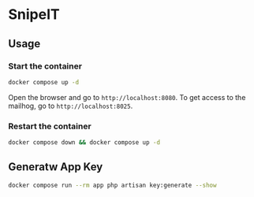 # SnipeIT

## Usage

### Start the container

```bash
docker compose up -d
```

Open the browser and go to `http://localhost:8080`. 
To get access to the mailhog, go to `http://localhost:8025`.

### Restart the container

```bash
docker compose down && docker compose up -d
```

## Generatw App Key

```bash
docker compose run --rm app php artisan key:generate --show
```
